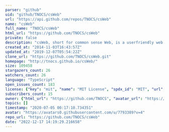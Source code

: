```yaml
---
parser: "github"
uid: "github/TNOCS/csWeb"
url: "https://api.github.com/repos/TNOCS/csWeb"
name: "csWeb"
full_name: "TNOCS/csWeb"
html_url: "https://github.com/TNOCS/csWeb"
private: false
description: "csWeb, short for common sense Web, is a userfriendly web application for showing (GIS) data on a map. It allows you to apply multiple filters to filter your data, and to style it, so you can immediately see what's important."
created_at: "2014-11-03T16:43:57Z"
updated_at: "2019-12-07T05:54:22Z"
clone_url: "https://github.com/TNOCS/csWeb.git"
homepage: "http://tnocs.github.io/csWeb/"
size: 109458
stargazers_count: 26
watchers_count: 26
language: "TypeScript"
open_issues_count: 183
license: {"key": "mit", "name": "MIT License", "spdx_id": "MIT", "url": "https://api.github.com/licenses/mit", "node_id": "MDc6TGljZW5zZTEz"}
subscribers_count: 15
owner: {"html_url": "https://github.com/TNOCS", "avatar_url": "https://avatars0.githubusercontent.com/u/7793389?v=4", "login": "TNOCS", "type": "Organization"}
topics: []
timestamp: "2020-07-05 00:17:10.734351"
avatar: "https://avatars0.githubusercontent.com/u/7793389?v=4"
repo_url: "https://github.com/TNOCS/csWeb"
date: "2022-12-17 14:19:29.216658"
---
```

